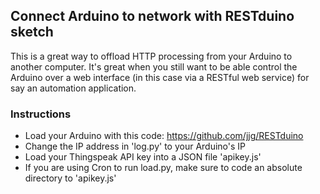 ## Connect Arduino to network with RESTduino sketch

This is a great way to offload HTTP processing from your Arduino to another computer. It's great when you still want to be able control the Arduino over a web interface (in this case via a RESTful web service) for say an automation application.

### Instructions
- Load your Arduino with this code: https://github.com/jjg/RESTduino
- Change the IP address in 'log.py' to your Arduino's IP
- Load your Thingspeak API key into a JSON file 'apikey.js'
- If you are using Cron to run load.py, make sure to code an absolute directory to 'apikey.js'
